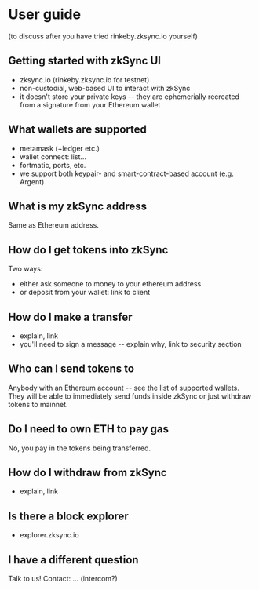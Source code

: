 # User guide

(to discuss after you have tried rinkeby.zksync.io yourself)

## Getting started with zkSync UI

- zksync.io (rinkeby.zksync.io for testnet)
- non-custodial, web-based UI to interact with zkSync
- it doesn't store your private keys -- they are ephemerially recreated from a signature from your Ethereum wallet

## What wallets are supported

- metamask (+ledger etc.)
- wallet connect: list...
- fortmatic, ports, etc.
- we support both keypair- and smart-contract-based account (e.g. Argent)

## What is my zkSync address

Same as Ethereum address.

## How do I get tokens into zkSync

Two ways:

- either ask someone to money to your ethereum address
- or deposit from your wallet: link to client

## How do I make a transfer

- explain, link
- you'll need to sign a message -- explain why, link to security section

## Who can I send tokens to

Anybody with an Ethereum account -- see the list of supported wallets. They will be able to immediately send funds inside zkSync or just withdraw tokens to mainnet.

## Do I need to own ETH to pay gas

No, you pay in the tokens being transferred.

## How do I withdraw from zkSync

- explain, link

## Is there a block explorer

- explorer.zksync.io

## I have a different question

Talk to us! Contact: ... (intercom?)
